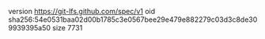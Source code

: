 version https://git-lfs.github.com/spec/v1
oid sha256:54e0531baa02d00b1785c3e0567bee29e479e882279c03d3c8de309939395a50
size 7731
